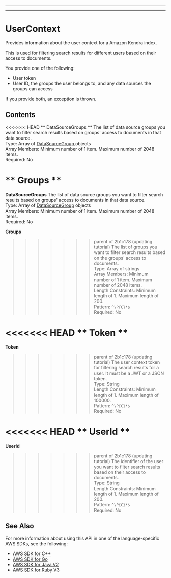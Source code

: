 --------

--------

# UserContext<a name="API_UserContext"></a>

Provides information about the user context for a Amazon Kendra index\.

This is used for filtering search results for different users based on their access to documents\.

You provide one of the following:
+ User token
+ User ID, the groups the user belongs to, and any data sources the groups can access

If you provide both, an exception is thrown\.

## Contents<a name="API_UserContext_Contents"></a>

<<<<<<< HEAD
 ** DataSourceGroups **   <a name="Kendra-Type-UserContext-DataSourceGroups"></a>
The list of data source groups you want to filter search results based on groups' access to documents in that data source\.  
Type: Array of [ DataSourceGroup ](API_DataSourceGroup.md) objects  
Array Members: Minimum number of 1 item\. Maximum number of 2048 items\.  
Required: No

 ** Groups **   <a name="Kendra-Type-UserContext-Groups"></a>
=======
 **DataSourceGroups**   <a name="Kendra-Type-UserContext-DataSourceGroups"></a>
The list of data source groups you want to filter search results based on groups' access to documents in that data source\.  
Type: Array of [DataSourceGroup](API_DataSourceGroup.md) objects  
Array Members: Minimum number of 1 item\. Maximum number of 2048 items\.  
Required: No

 **Groups**   <a name="Kendra-Type-UserContext-Groups"></a>
>>>>>>> parent of 2b1c178 (updating tutorial)
The list of groups you want to filter search results based on the groups' access to documents\.  
Type: Array of strings  
Array Members: Minimum number of 1 item\. Maximum number of 2048 items\.  
Length Constraints: Minimum length of 1\. Maximum length of 200\.  
Pattern: `^\P{C}*$`   
Required: No

<<<<<<< HEAD
 ** Token **   <a name="Kendra-Type-UserContext-Token"></a>
=======
 **Token**   <a name="Kendra-Type-UserContext-Token"></a>
>>>>>>> parent of 2b1c178 (updating tutorial)
The user context token for filtering search results for a user\. It must be a JWT or a JSON token\.  
Type: String  
Length Constraints: Minimum length of 1\. Maximum length of 100000\.  
Pattern: `^\P{C}*$`   
Required: No

<<<<<<< HEAD
 ** UserId **   <a name="Kendra-Type-UserContext-UserId"></a>
=======
 **UserId**   <a name="Kendra-Type-UserContext-UserId"></a>
>>>>>>> parent of 2b1c178 (updating tutorial)
The identifier of the user you want to filter search results based on their access to documents\.  
Type: String  
Length Constraints: Minimum length of 1\. Maximum length of 200\.  
Pattern: `^\P{C}*$`   
Required: No

## See Also<a name="API_UserContext_SeeAlso"></a>

For more information about using this API in one of the language\-specific AWS SDKs, see the following:
+  [ AWS SDK for C\+\+](https://docs.aws.amazon.com/goto/SdkForCpp/kendra-2019-02-03/UserContext) 
+  [ AWS SDK for Go](https://docs.aws.amazon.com/goto/SdkForGoV1/kendra-2019-02-03/UserContext) 
+  [ AWS SDK for Java V2](https://docs.aws.amazon.com/goto/SdkForJavaV2/kendra-2019-02-03/UserContext) 
+  [ AWS SDK for Ruby V3](https://docs.aws.amazon.com/goto/SdkForRubyV3/kendra-2019-02-03/UserContext) 